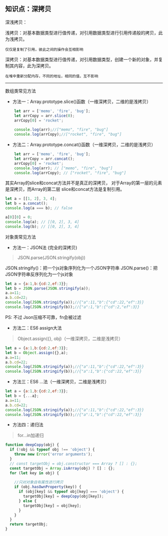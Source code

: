 ## 知识点：深拷贝

深浅拷贝：

浅拷贝：对基本数据类型进行值传递，对引用数据类型进行引用传递般的拷贝，此为浅拷贝。
       
    仅仅是复制了引用，彼此之间的操作会互相影响

深拷贝：对基本数据类型进行值传递，对引用数据类型，创建一个新的对象，并复制其内容，此为深拷贝。
       
    在堆中重新分配内存，不同的地址，相同的值，互不影响
---

数组类常见方法

* 方法一：Array.prototype.slice()函数（一维深拷贝，二维的是浅拷贝）
```javascript
    let arr = ['memo', 'fire', 'bug'];
    let arrCopy = arr.slice(0);
    arrCopy[0] = 'rocket';
    
    console.log(arr);//["memo", "fire", "bug"]
    console.log(arrCopy);//["rocket", "fire", "bug"]
```
* 方法二：Array.prototype.concat()函数（一维深拷贝，二维的是浅拷贝）
```javascript
    let arr = ['memo', 'fire', 'bug'];
    let arrCopy = arr.concat();
    arrCopy[0] = 'rocket';
    console.log(arr); // ["memo", "fire", "bug"]
    console.log(arrCopy); // ["rocket", "fire", "bug"]
```
其实Array的slice和concat方法并不是真正的深拷贝，
对于Array的第一层的元素是深拷贝，而Array的第二层 slice和concat方法是复制引用。

```javascript
let a = [[1, 2], 3, 4];
let b = a.concat();
console.log(a === b); // false

a[0][0] = 0;
console.log(a); // [[0, 2], 3, 4]
console.log(b); // [[0, 2], 3, 4]
```

对象类常见方法

* 方法一：JSON法 (完全的深拷贝)

>JSON.parse(JSON.stringify(obj))

JSON.stringify()：把一个js对象序列化为一个JSON字符串
JSON.parse()：把JSON字符串反序列化为一个js对象
```javascript
let a = {a:1,b:{cd:2,ef:3}};
let b = JSON.parse(JSON.stringify(a));
a.a=11;
a.b.cd=22;
console.log(JSON.stringify(a));//{"a":11,"b":{"cd":22,"ef":3}}
console.log(JSON.stringify(b));//{"a":1,"b":{"cd":2,"ef":3}}
```
PS: 不过 Json压缩不可靠，fn会被过滤

* 方法二：ES6 assign大法    
    
>Object.assign({}, obj)（一维深拷贝，二维是浅拷贝）
```javascript
let a = {a:1,b:{cd:2,ef:3}};
let b = Object.assign({},a);
a.a=11;
a.b.cd=22;
console.log(JSON.stringify(a));//{"a":11,"b":{"cd":22,"ef":3}}
console.log(JSON.stringify(b));//{"a":1,"b":{"cd":22,"ef":3}}

```
* 方法三：ES6 ...法（一维深拷贝，二维是浅拷贝）
```javascript
let a = {a:1,b:{cd:2,ef:3}};
let b = {...a};
a.a=11;
a.b.cd=22;
console.log(JSON.stringify(a));//{"a":11,"b":{"cd":22,"ef":3}}
console.log(JSON.stringify(b));//{"a":1,"b":{"cd":22,"ef":3}}
```

* 方法四：递归法

>for...in加递归

```javascript
function deepCopy(obj) {
  if (!obj && typeof obj !== 'object') {
    throw new Error('error arguments');
  }
  // const targetObj = obj.constructor === Array ? [] : {};
  const targetObj = Array.isArray(obj) ? [] : {};
  for (let key in obj) {
    
    //只对对象自有属性进行拷贝
    if (obj.hasOwnProperty(key)) {
      if (obj[key] && typeof obj[key] === 'object') {
        targetObj[key] = deepCopy(obj[key]);
      } else {
        targetObj[key] = obj[key];
      }
    }
  }
  return targetObj;
}
```